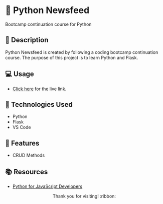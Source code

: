 # :newspaper: Python Newsfeed
Bootcamp continuation course for Python

## :pencil: Description

Python Newsfeed is created by following a coding bootcamp continuation course. The purpose of this project is to learn Python and Flask.

## :computer: Usage

- [Click here](https://just-tech-news1-8005399aa9b7.herokuapp.com/) for the live link.

## :wrench: Technologies Used

- Python
- Flask
- VS Code

## :star2: Features

- CRUD Methods

## :books: Resources

- [Python for JavaScript Developers](https://coding-boot-camp.github.io/continuation-courses/python)

<p align="center">Thank you for visiting! :ribbon:</p>